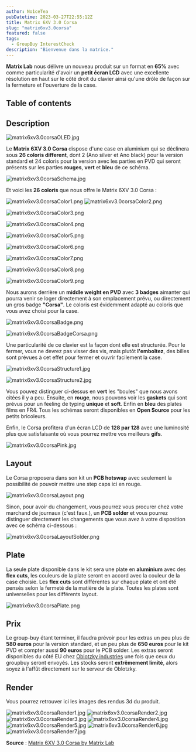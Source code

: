 ```yaml
---
author: No1ceTea
pubDatetime: 2023-03-27T22:55:12Z
title: Matrix 6XV 3.0 Corsa
slug: "matrix6xv3.0corsa"
featured: false
tags:
  - GroupBuy InterestCheck
description: "Bienvenue dans la matrice."
---
```


**Matrix Lab** nous délivre un nouveau produit sur un format en **65%** avec comme particularité d'avoir un **petit écran LCD** avec une excellente résolution en haut sur le côté droit du clavier ainsi qu'une drôle de façon sur la fermeture et l'ouverture de la case.

## Table of contents

## Description

![matrix6xv3.0corsaOLED.jpg](/groupbuy/matrix6xv3.0corsa/matrix6xv3.0corsaOLED.jpg)

Le **Matrix 6XV 3.0 Corsa** dispose d'une case en aluminium qui se déclinera sous **26 coloris different**, dont 2 (Ano silver et Ano black) pour la version standard et 24 coloris pour la version avec les parties en PVD qui seront présents sur les parties **rouges**, **vert** et **bleu** de ce schéma.

![matrix6xv3.0corsaSchema.jpg](/groupbuy/matrix6xv3.0corsa/matrix6xv3.0corsaSchema.jpg)

Et voici les **26 coloris** que nous offre le Matrix 6XV 3.0 Corsa :

![matrix6xv3.0corsaColor1.png](/groupbuy/matrix6xv3.0corsa/matrix6xv3.0corsaColor1.png)
![matrix6xv3.0corsaColor2.png](/groupbuy/matrix6xv3.0corsa/matrix6xv3.0corsaColor2.png)

![matrix6xv3.0corsaColor3.png](/groupbuy/matrix6xv3.0corsa/matrix6xv3.0corsaColor3.png)

![matrix6xv3.0corsaColor4.png](/groupbuy/matrix6xv3.0corsa/matrix6xv3.0corsaColor4.png)

![matrix6xv3.0corsaColor5.png](/groupbuy/matrix6xv3.0corsa/matrix6xv3.0corsaColor5.png)

![matrix6xv3.0corsaColor6.png](/groupbuy/matrix6xv3.0corsa/matrix6xv3.0corsaColor6.png)

![matrix6xv3.0corsaColor7.png](/groupbuy/matrix6xv3.0corsa/matrix6xv3.0corsaColor7.png)

![matrix6xv3.0corsaColor8.png](/groupbuy/matrix6xv3.0corsa/matrix6xv3.0corsaColor8.png)

![matrix6xv3.0corsaColor9.png](/groupbuy/matrix6xv3.0corsa/matrix6xv3.0corsaColor9.png)

Nous aurons derrière un **middle weight en PVD** avec **3 badges** aimanter qui pourra venir se loger directement à son emplacement prévu, ou directement un gros badge **"Corsa"**. Le coloris est évidemment adapté au coloris que vous avez choisi pour la case.

![matrix6xv3.0corsaBadge.png](/groupbuy/matrix6xv3.0corsa/matrix6xv3.0corsaBadge.png)

![matrix6xv3.0corsaBadgeCorsa.png](/groupbuy/matrix6xv3.0corsa/matrix6xv3.0corsaBadgeCorsa.png)

Une particularité de ce clavier est la façon dont elle est structurée. Pour le fermer, vous ne devrez pas visser des vis, mais plutôt **l'emboîtez**, des billes sont prévues à cet effet pour fermer et ouvrir facilement la case.

![matrix6xv3.0corsaStructure1.jpg](/groupbuy/matrix6xv3.0corsa/matrix6xv3.0corsaStructure1.jpg)

![matrix6xv3.0corsaStructure2.jpg](/groupbuy/matrix6xv3.0corsa/matrix6xv3.0corsaStructure2.jpg)

Vous pouvez distinguer ci-dessus en **vert** les "boules" que nous avons citées il y a peu. Ensuite, en **rouge**, nous pouvons voir les **gaskets** qui sont prévus pour un feeling de typing **unique** et **soft**. Enfin en **bleu** des plates films en FR4. Tous les schémas seront disponibles en **Open Source** pour les petits bricoleurs.

Enfin, le Corsa profitera d'un écran LCD de **128 par 128** avec une luminosité plus que satisfaisante où vous pourrez mettre vos meilleurs **gifs**.

![matrix6xv3.0corsaPink.jpg](/groupbuy/matrix6xv3.0corsa/matrix6xv3.0corsaPink.jpg)

## Layout

Le Corsa proposera dans son kit un **PCB hotswap** avec seulement la possibilité de pouvoir mettre une step caps ici en rouge.

![matrix6xv3.0corsaLayout.png](/groupbuy/matrix6xv3.0corsa/matrix6xv3.0corsaLayout.png)

Sinon, pour avoir du changement, vous pourrez vous procurer chez votre marchand de journaux (c'est faux.), un **PCB solder** et vous pourrez distinguer directement les changements que vous avez à votre disposition avec ce schéma ci-dessous :

![matrix6xv3.0corsaLayoutSolder.png](/groupbuy/matrix6xv3.0corsa/matrix6xv3.0corsaLayoutSolder.png)

## Plate

La seule plate disponible dans le kit sera une plate en **aluminium** avec des **flex cuts**, les couleurs de la plate seront en accord avec la couleur de la case choisie. Les **flex cuts** sont différentes sur chaque plate et ont été pensés selon la fermeté de la matière de la plate. Toutes les plates sont universelles pour les différents layout.

![matrix6xv3.0corsaPlate.png](/groupbuy/matrix6xv3.0corsa/matrix6xv3.0corsaPlate.png)

## Prix

Le group-buy étant terminer, il faudra prévoir pour les extras un peu plus de **580 euros** pour la version standard, et un peu plus de **650 euros** pour le kit PVD et compter aussi **90 euros** pour le PCB solder. Les extras seront disponibles du côté EU chez [Oblotzky industries](https://oblotzky.industries/products/matrix-6xv-3-0-corsa?variant=43748099129612) une fois que ceux du groupbuy seront envoyés. Les stocks seront **extrêmement limité**, alors soyez à l'affût directement sur le serveur de Oblotzky.

## Render

Vous pourrez retrouver ici les images des rendus 3d du produit.

![matrix6xv3.0corsaRender1.jpg](/groupbuy/matrix6xv3.0corsa/matrix6xv3.0corsaRender1.jpg)
![matrix6xv3.0corsaRender2.jpg](/groupbuy/matrix6xv3.0corsa/matrix6xv3.0corsaRender2.jpg)
![matrix6xv3.0corsaRender3.jpg](/groupbuy/matrix6xv3.0corsa/matrix6xv3.0corsaRender3.jpg)
![matrix6xv3.0corsaRender4.jpg](/groupbuy/matrix6xv3.0corsa/matrix6xv3.0corsaRender4.jpg)
![matrix6xv3.0corsaRender5.jpg](/groupbuy/matrix6xv3.0corsa/matrix6xv3.0corsaRender5.jpg)
![matrix6xv3.0corsaRender6.jpg](/groupbuy/matrix6xv3.0corsa/matrix6xv3.0corsaRender6.jpg)
![matrix6xv3.0corsaRender7.jpg](/groupbuy/matrix6xv3.0corsa/matrix6xv3.0corsaRender7.jpg)

**Source** : [Matrix 6XV 3.0 Corsa by Matrix Lab](https://matrixlab.notion.site/6XV-3-0-Corsa-Introduction-document-f9bfcf5bfbc14331beccfbe7962c578a)
